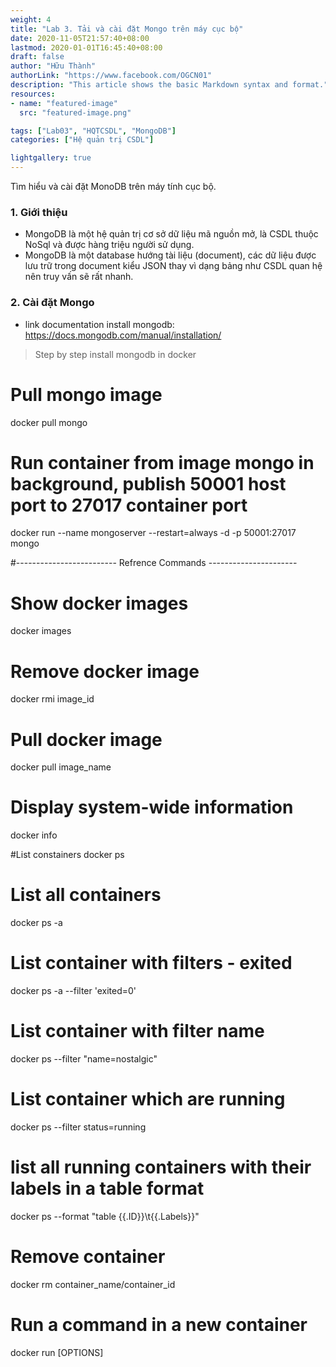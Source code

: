 ```yaml
---
weight: 4
title: "Lab 3. Tải và cài đặt Mongo trên máy cục bộ"
date: 2020-11-05T21:57:40+08:00
lastmod: 2020-01-01T16:45:40+08:00
draft: false
author: "Hữu Thành"
authorLink: "https://www.facebook.com/OGCN01"
description: "This article shows the basic Markdown syntax and format."
resources:
- name: "featured-image"
  src: "featured-image.png"

tags: ["Lab03", "HQTCSDL", "MongoDB"]
categories: ["Hệ quản trị CSDL"]

lightgallery: true
---
```

Tìm hiểu và cài đặt MonoDB trên máy tính cục bộ.

<!--more-->


### 1. Giới thiệu 
- MongoDB là một hệ quản trị cơ sở dữ liệu mã nguồn mở, là CSDL thuộc NoSql và được hàng triệu người sử dụng.
- MongoDB là một database hướng tài liệu (document), các dữ liệu được lưu trữ trong document kiểu JSON thay vì dạng bảng như CSDL quan hệ nên truy vấn sẽ rất nhanh.


### 2. Cài đặt Mongo
- link documentation install mongodb: https://docs.mongodb.com/manual/installation/

>Step by step install mongodb in docker

# Pull mongo image 
docker pull mongo 

# Run container from image mongo in background, publish 50001 host port to 27017 container port 
docker run --name mongoserver --restart=always -d -p 50001:27017 mongo


#------------------------- Refrence Commands ----------------------
# Show docker images 
docker images 

# Remove docker image 
docker rmi image_id

# Pull docker image 
docker pull image_name

# Display system-wide information
docker info	

#List constainers 
docker ps 

# List all containers 
docker ps -a 

# List container with filters - exited 
docker ps -a --filter 'exited=0'

# List container with filter name 
docker ps --filter "name=nostalgic"

# List container which are running 
docker ps --filter status=running

# list all running containers with their labels in a table format
docker ps --format "table {{.ID}}\t{{.Labels}}"

# Remove container 
docker rm container_name/container_id


# Run a command in a new container
docker run [OPTIONS]